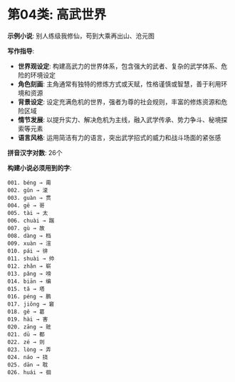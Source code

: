 # 第04类: 高武世界

**示例小说**: 别人练级我修仙，苟到大乘再出山、沧元图

**写作指导**:
- **世界观设定**: 构建高武力的世界体系，包含强大的武者、复杂的武学体系、危险的环境设定
- **角色刻画**: 主角通常有独特的修炼方式或天赋，性格谨慎或智慧，善于利用环境和资源
- **背景设定**: 设定充满危机的世界，强者为尊的社会规则，丰富的修炼资源和危险区域
- **情节发展**: 以提升实力、解决危机为主线，融入武学传承、势力争斗、秘境探索等元素
- **语言风格**: 运用简洁有力的语言，突出武学招式的威力和战斗场面的紧张感

**拼音汉字对数**: 26个

**构建小说必须用到的字**:
```
001. béng → 甭
002. gǔn → 滚
003. guàn → 贯
004. gē → 哥
005. tài → 太
006. chuài → 踹
007. gù → 故
008. dàng → 档
009. xuàn → 渲
010. pái → 徘
011. shuài → 帅
012. zhǎn → 崭
013. pǎng → 嗙
014. biān → 编
015. tǎ → 塔
016. péng → 鹏
017. jiǒng → 窘
018. gě → 葛
019. hài → 害
020. zāng → 赃
021. dū → 都
022. zé → 则
023. lòng → 弄
024. náo → 挠
025. dān → 耽
026. huái → 徊
```
